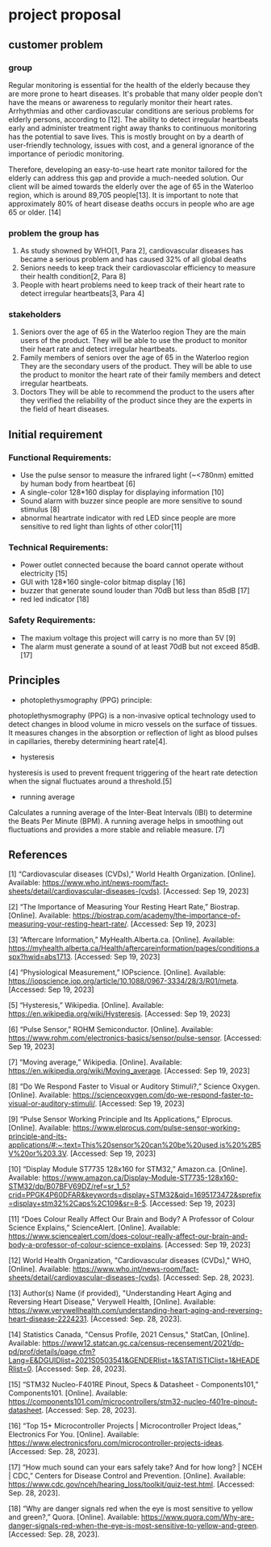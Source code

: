 # project proposal

## customer problem

### group

Regular monitoring is essential for the health of the elderly because they are more prone to heart diseases. It's probable that many older people don't have the means or awareness to regularly monitor their heart rates. Arrhythmias and other cardiovascular conditions are serious problems for elderly persons, according to [12]. The ability to detect irregular heartbeats early and administer treatment right away thanks to continuous monitoring has the potential to save lives. This is mostly brought on by a dearth of user-friendly technology, issues with cost, and a general ignorance of the importance of periodic monitoring.

Therefore, developing an easy-to-use heart rate monitor tailored for the elderly can address this gap and provide a much-needed solution. Our client will be aimed towards the elderly over the age of 65 in the Waterloo region, which is around 89,705 people[13]. It is important to note that approximately 80% of heart disease deaths occurs in people who are age 65 or older. [14]

### problem the group has

1. As study showned by WHO[1, Para 2], cardiovascular diseases has became a serious problem and has caused 32% of all global deaths
2. Seniors needs to keep track their cardiovascolar efficiency to measure their health condition[2, Para 8]
3. People with heart problems need to keep track of their heart rate to detect irregular heartbeats[3, Para 4]

### stakeholders

1. Seniors over the age of 65 in the Waterloo region
    They are the main users of the product. They will be able to use the product to monitor their heart rate and detect irregular heartbeats.
2. Family members of seniors over the age of 65 in the Waterloo region
    They are the secondary users of the product. They will be able to use the product to monitor the heart rate of their family members and detect irregular heartbeats.
3. Doctors
    They will be able to recommend the product to the users after they verified the reliability of the product since they are the experts in the field of heart diseases.

## Initial requirement

### Functional Requirements: 

- Use the pulse sensor to measure the infrared light (~<780nm) emitted by human body from heartbeat [6]
- A single-color 128*160 display for displaying information [10]
- Sound alarm with buzzer since people are more sensitive to sound stimulus [8]
- abnormal heartrate indicator with red LED since people are more sensitive to red light than lights of other color[11]

### Technical Requirements: 

- Power outlet connected because the board cannot operate without electricity [15]
- GUI with 128*160 single-color bitmap display [16]
- buzzer that generate sound louder than 70dB but less than 85dB [17]
- red led indicator [18]

### Safety Requirements: 

- The maxium voltage this project will carry is no more than 5V [9]
- The alarm must generate a sound of at least 70dB but not exceed 85dB. [17]

## Principles

- photoplethysmography (PPG) principle:

photoplethysmography (PPG) is a non-invasive optical technology used to detect changes in blood volume in micro vessels on the surface of tissues. It measures changes in the absorption or reflection of light as blood pulses in capillaries, thereby determining heart rate[4].

- hysteresis  

hysteresis is used to prevent frequent triggering of the heart rate detection when the signal fluctuates around a threshold.[5]

- running average

Calculates a running average of the Inter-Beat Intervals (IBI) to determine the Beats Per Minute (BPM). A running average helps in smoothing out fluctuations and provides a more stable and reliable measure. [7]

## References

[1] “Cardiovascular diseases (CVDs),” World Health Organization. [Online]. Available: https://www.who.int/news-room/fact-sheets/detail/cardiovascular-diseases-(cvds). [Accessed: Sep 19, 2023]

[2] “The Importance of Measuring Your Resting Heart Rate,” Biostrap. [Online]. Available: https://biostrap.com/academy/the-importance-of-measuring-your-resting-heart-rate/. [Accessed: Sep 19, 2023]

[3] “Aftercare Information,” MyHealth.Alberta.ca. [Online]. Available: https://myhealth.alberta.ca/Health/aftercareinformation/pages/conditions.aspx?hwid=abs1713. [Accessed: Sep 19, 2023]

[4] “Physiological Measurement,” IOPscience. [Online]. Available: https://iopscience.iop.org/article/10.1088/0967-3334/28/3/R01/meta. [Accessed: Sep 19, 2023]

[5] “Hysteresis,” Wikipedia. [Online]. Available: https://en.wikipedia.org/wiki/Hysteresis. [Accessed: Sep 19, 2023]

[6] “Pulse Sensor,” ROHM Semiconductor. [Online]. Available: https://www.rohm.com/electronics-basics/sensor/pulse-sensor. [Accessed: Sep 19, 2023]

[7] “Moving average,” Wikipedia. [Online]. Available: https://en.wikipedia.org/wiki/Moving_average. [Accessed: Sep 19, 2023]

[8] “Do We Respond Faster to Visual or Auditory Stimuli?,” Science Oxygen. [Online]. Available: https://scienceoxygen.com/do-we-respond-faster-to-visual-or-auditory-stimuli/. [Accessed: Sep 19, 2023]

[9] “Pulse Sensor Working Principle and Its Applications,” Elprocus. [Online]. Available: https://www.elprocus.com/pulse-sensor-working-principle-and-its-applications/#:~:text=This%20sensor%20can%20be%20used,is%20%2B5V%20or%203.3V. [Accessed: Sep 19, 2023]

[10] “Display Module ST7735 128x160 for STM32,” Amazon.ca. [Online]. Available: https://www.amazon.ca/Display-Module-ST7735-128x160-STM32/dp/B07BFV69DZ/ref=sr_1_5?crid=PPGK4P60DFAR&keywords=display+STM32&qid=1695173472&sprefix=display+stm32%2Caps%2C109&sr=8-5. [Accessed: Sep 19, 2023]

[11] “Does Colour Really Affect Our Brain and Body? A Professor of Colour Science Explains,” ScienceAlert. [Online]. Available: https://www.sciencealert.com/does-colour-really-affect-our-brain-and-body-a-professor-of-colour-science-explains. [Accessed: Sep 19, 2023]

[12] World Health Organization, "Cardiovascular diseases (CVDs)," WHO, [Online]. Available: https://www.who.int/news-room/fact-sheets/detail/cardiovascular-diseases-(cvds). [Accessed: Sep. 28, 2023]. 

[13] Author(s) Name (if provided), "Understanding Heart Aging and Reversing Heart Disease," Verywell Health, [Online]. Available: https://www.verywellhealth.com/understanding-heart-aging-and-reversing-heart-disease-2224231. [Accessed: Sep. 28, 2023]. 

[14] Statistics Canada, "Census Profile, 2021 Census," StatCan, [Online]. Available: https://www12.statcan.gc.ca/census-recensement/2021/dp-pd/prof/details/page.cfm?Lang=E&DGUIDlist=2021S0503541&GENDERlist=1&STATISTIClist=1&HEADERlist=0. [Accessed: Sep. 28, 2023].

[15] “STM32 Nucleo-F401RE Pinout, Specs & Datasheet - Components101,” Components101. [Online]. Available: https://components101.com/microcontrollers/stm32-nucleo-f401re-pinout-datasheet. [Accessed: Sep. 28, 2023].

[16] “Top 15+ Microcontroller Projects | Microcontroller Project Ideas,” Electronics For You. [Online]. Available: https://www.electronicsforu.com/microcontroller-projects-ideas. [Accessed: Sep. 28, 2023].

[17] “How much sound can your ears safely take? And for how long? | NCEH | CDC,” Centers for Disease Control and Prevention. [Online]. Available: https://www.cdc.gov/nceh/hearing_loss/toolkit/quiz-test.html. [Accessed: Sep. 28, 2023].

[18] “Why are danger signals red when the eye is most sensitive to yellow and green?,” Quora. [Online]. Available: https://www.quora.com/Why-are-danger-signals-red-when-the-eye-is-most-sensitive-to-yellow-and-green. [Accessed: Sep. 28, 2023].
